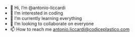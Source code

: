 - 👋 Hi, I’m @antonio-liccardi
- 👀 I’m interested in coding
- 🌱 I’m currently learning everything
- 💞️ I’m looking to collaborate on everyone
- 📫 How to reach me antonio.liccardi@codiceplastico.com

<!---
antonio-liccardi/antonio-liccardi is a ✨ special ✨ repository because its `README.md` (this file) appears on your GitHub profile.
You can click the Preview link to take a look at your changes.
--->
